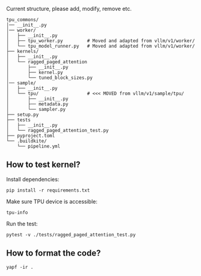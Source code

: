 Current structure, please add, modify, remove etc.
```
tpu_commons/
│── __init__.py
│── worker/
│   ├── __init__.py
│   ├── tpu_worker.py         # Moved and adapted from vllm/v1/worker/
│   └── tpu_model_runner.py   # Moved and adapted from vllm/v1/worker/
├── kernels/
│   ├── __init__.py
│   └── ragged_paged_attention
│       ├── __init__.py
│       ├── kernel.py
│       └── tuned_block_sizes.py
│── sample/
│   ├── __init__.py
│   └── tpu/                  # <<< MOVED from vllm/v1/sample/tpu/
│       ├── __init__.py
│       ├── metadata.py
│       └── sampler.py
├── setup.py
├── tests
│   ├── __init__.py
│   └── ragged_paged_attention_test.py
├── pyproject.toml
└── .buildkite/
    └── pipeline.yml
```

## How to test kernel?

Install dependencies:

```
pip install -r requirements.txt
```

Make sure TPU device is accessible:
```
tpu-info
```

Run the test:
```
pytest -v ./tests/ragged_paged_attention_test.py
```


## How to format the code?

```
yapf -ir .
```
